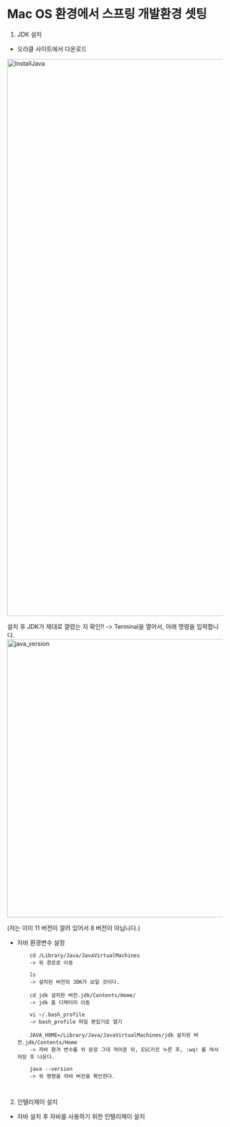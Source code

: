 # Mac OS 환경에서 스프링 개발환경 셋팅

1. JDK 설치
  - 오라클 사이트에서 다운로드
  <img width="1301" alt="InstallJava" src="https://user-images.githubusercontent.com/79196972/109389950-26ca3f80-7952-11eb-9537-5636c965c1b2.png">

  설치 후 JDK가 제대로 깔렸는 지 확인!! -> Terminal을 열어서, 아래 명령을 입력합니다.
  <img width="650" alt="java_version" src="https://user-images.githubusercontent.com/79196972/109389974-3ea1c380-7952-11eb-8588-13be13560663.png">
  
  (저는 이미 11 버전이 깔려 있어서 8 버전이 아닙니다.)
  
  - 자바 환경변수 설정
    ``` 
        cd /Library/Java/JavaVirtualMachines
        -> 위 경로로 이동
    
        ls
        -> 설치된 버전의 JDK가 보일 것이다.
        
        cd jdk 설치한 버전.jdk/Contents/Home/
        -> jdk 홈 디렉터리 이동
        
        vi ~/.bash_profile
        -> bash_profile 파일 편집기로 열기
        
        JAVA_HOME=/Library/Java/JavaVirtualMachines/jdk 설치된 버전.jdk/Contents/Home
        -> 자바 환겨 변수를 위 문장 그대 적어준 뒤, ESC키르 누른 후, :wq! 를 쳐서 저장 후 나온다.
        
        java --version
        -> 위 명령을 자바 버전을 확인한다.
  
  
2. 인텔리제이 설치
  - 자바 설치 후 자바를 사용하기 위한 인텔리제이 설치
    

    
  
  
